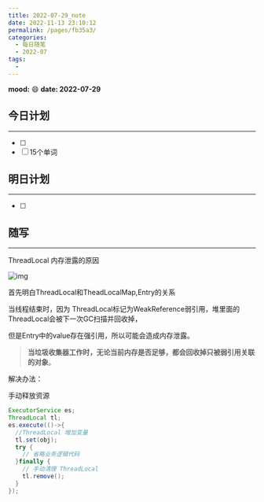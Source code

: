 ```yaml
---
title: 2022-07-29_note
date: 2022-11-13 23:10:12
permalink: /pages/fb35a3/
categories:
  - 每日随笔
  - 2022-07
tags:
  - 
---
```

**mood:** :smile:  									**date: 2022-07-29**  
## 今日计划  
------
- [ ]  
- [ ]  15个单词
## 明日计划  
------
- [ ]  
## 随写 
------

ThreadLocal 内存泄露的原因



![img](https://segmentfault.com/img/remote/1460000022704088)

首先明白ThreadLocal和TheadLocalMap,Entry的关系

当线程结束时，因为 ThreadLocal标记为WeakReference弱引用，堆里面的ThreadLocal会被下一次GC扫描并回收掉，

但是Entry中的value存在强引用，所以可能会造成内存泄露。

> **当垃圾收集器工作时，无论当前内存是否足够，都会回收掉只被弱引用关联的对象**。



解决办法：

手动释放资源

```java
ExecutorService es;
ThreadLocal tl;
es.execute(()->{
  //ThreadLocal 增加变量
  tl.set(obj);
  try {
    // 省略业务逻辑代码
  }finally {
    // 手动清理 ThreadLocal 
    tl.remove();
  }
});
```

